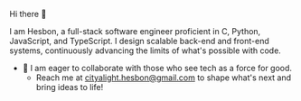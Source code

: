 Hi there 👋

I am Hesbon, a full-stack software engineer proficient in C, Python, JavaScript, and TypeScript. I design scalable back-end and front-end systems, continuously advancing the limits of what's possible with code.

+ 👯 I am eager to collaborate with those who see tech as a force for good.
    + Reach me at [cityalight.hesbon@gmail.com](mailto:cityalight.hesbon@gmail.com) to shape what's next and bring ideas to life!

